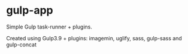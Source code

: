# gulp-app
Simple Gulp task-runner + plugins. 

Created using Gulp3.9 + plugins: imagemin, uglify, sass, gulp-sass and gulp-concat
